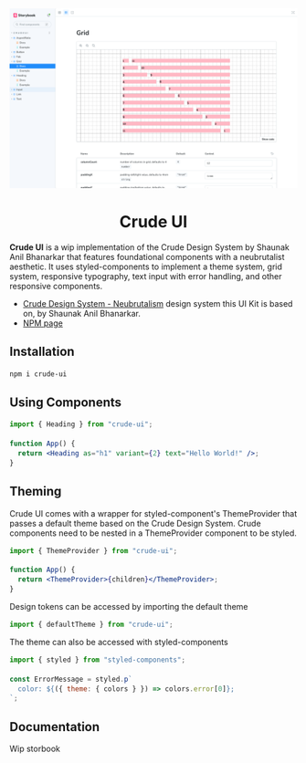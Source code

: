 <div align="center">
   <img src="https://raw.githubusercontent.com/j-yue/CrudeUI/main/crude.png" alt="Crude UI, React UI Kit with neobrutalist aesthetic.">
</div>

<h1 align="center">Crude UI</h1>

**Crude UI** is a wip implementation of the Crude Design System by Shaunak Anil Bhanarkar that features foundational components with a neubrutalist aesthetic. It uses styled-components to implement a theme system, grid system, responsive typography, text input with error handling, and other responsive components.

- [Crude Design System - Neubrutalism](https://www.figma.com/community/file/1239679378684173808) design system this UI Kit is based on, by Shaunak Anil Bhanarkar.
- [NPM page](https://www.npmjs.com/package/crude-ui)

## Installation

```bash
npm i crude-ui
```

## Using Components

```jsx
import { Heading } from "crude-ui";

function App() {
  return <Heading as="h1" variant={2} text="Hello World!" />;
}
```

## Theming

Crude UI comes with a wrapper for styled-component's ThemeProvider that passes a default theme based on the Crude Design System. Crude components need to be nested in a ThemeProvider component to be styled.

```jsx
import { ThemeProvider } from "crude-ui";

function App() {
  return <ThemeProvider>{children}</ThemeProvider>;
}
```

Design tokens can be accessed by importing the default theme

```jsx
import { defaultTheme } from "crude-ui";
```

The theme can also be accessed with styled-components

```jsx
import { styled } from "styled-components";

const ErrorMessage = styled.p`
  color: ${({ theme: { colors } }) => colors.error[0]};
`;
```

## Documentation

Wip storbook
